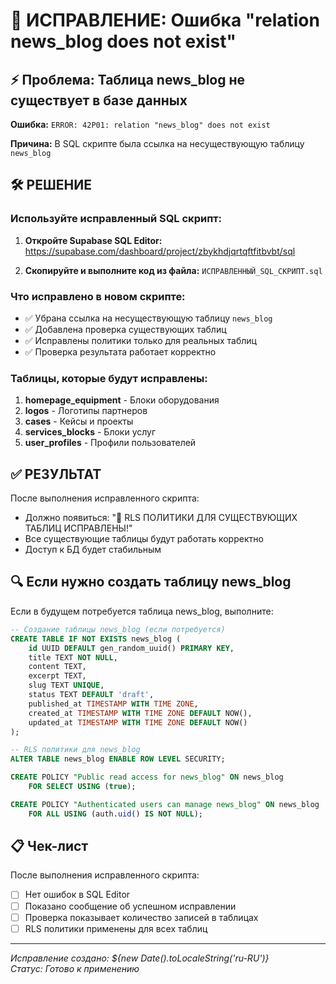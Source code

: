 # 🔧 ИСПРАВЛЕНИЕ: Ошибка "relation news_blog does not exist"

## ⚡ Проблема: Таблица news_blog не существует в базе данных

**Ошибка:** `ERROR: 42P01: relation "news_blog" does not exist`

**Причина:** В SQL скрипте была ссылка на несуществующую таблицу `news_blog`

## 🛠️ РЕШЕНИЕ

### Используйте исправленный SQL скрипт:

1. **Откройте Supabase SQL Editor:**
   https://supabase.com/dashboard/project/zbykhdjqrtqftfitbvbt/sql

2. **Скопируйте и выполните код из файла:**
   `ИСПРАВЛЕННЫЙ_SQL_СКРИПТ.sql`

### Что исправлено в новом скрипте:

- ✅ Убрана ссылка на несуществующую таблицу `news_blog`
- ✅ Добавлена проверка существующих таблиц
- ✅ Исправлены политики только для реальных таблиц
- ✅ Проверка результата работает корректно

### Таблицы, которые будут исправлены:

1. **homepage_equipment** - Блоки оборудования
2. **logos** - Логотипы партнеров  
3. **cases** - Кейсы и проекты
4. **services_blocks** - Блоки услуг
5. **user_profiles** - Профили пользователей

## ✅ РЕЗУЛЬТАТ

После выполнения исправленного скрипта:
- Должно появиться: "🚀 RLS ПОЛИТИКИ ДЛЯ СУЩЕСТВУЮЩИХ ТАБЛИЦ ИСПРАВЛЕНЫ!"
- Все существующие таблицы будут работать корректно
- Доступ к БД будет стабильным

## 🔍 Если нужно создать таблицу news_blog

Если в будущем потребуется таблица news_blog, выполните:

```sql
-- Создание таблицы news_blog (если потребуется)
CREATE TABLE IF NOT EXISTS news_blog (
    id UUID DEFAULT gen_random_uuid() PRIMARY KEY,
    title TEXT NOT NULL,
    content TEXT,
    excerpt TEXT,
    slug TEXT UNIQUE,
    status TEXT DEFAULT 'draft',
    published_at TIMESTAMP WITH TIME ZONE,
    created_at TIMESTAMP WITH TIME ZONE DEFAULT NOW(),
    updated_at TIMESTAMP WITH TIME ZONE DEFAULT NOW()
);

-- RLS политики для news_blog
ALTER TABLE news_blog ENABLE ROW LEVEL SECURITY;

CREATE POLICY "Public read access for news_blog" ON news_blog
    FOR SELECT USING (true);

CREATE POLICY "Authenticated users can manage news_blog" ON news_blog
    FOR ALL USING (auth.uid() IS NOT NULL);
```

## 📋 Чек-лист

После выполнения исправленного скрипта:
- [ ] Нет ошибок в SQL Editor
- [ ] Показано сообщение об успешном исправлении
- [ ] Проверка показывает количество записей в таблицах
- [ ] RLS политики применены для всех таблиц

---

*Исправление создано: ${new Date().toLocaleString('ru-RU')}*  
*Статус: Готово к применению*
